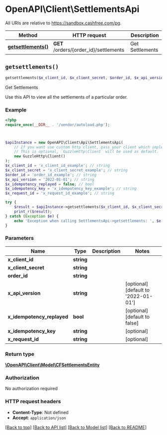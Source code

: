 # OpenAPI\Client\SettlementsApi

All URIs are relative to https://sandbox.cashfree.com/pg.

Method | HTTP request | Description
------------- | ------------- | -------------
[**getsettlements()**](SettlementsApi.md#getsettlements) | **GET** /orders/{order_id}/settlements | Get Settlements


## `getsettlements()`

```php
getsettlements($x_client_id, $x_client_secret, $order_id, $x_api_version, $x_idempotency_replayed, $x_idempotency_key, $x_request_id): \OpenAPI\Client\Model\CFSettlementsEntity
```

Get Settlements

Use this API to view all the settlements of a particular order.

### Example

```php
<?php
require_once(__DIR__ . '/vendor/autoload.php');



$apiInstance = new OpenAPI\Client\Api\SettlementsApi(
    // If you want use custom http client, pass your client which implements `GuzzleHttp\ClientInterface`.
    // This is optional, `GuzzleHttp\Client` will be used as default.
    new GuzzleHttp\Client()
);
$x_client_id = 'x_client_id_example'; // string
$x_client_secret = 'x_client_secret_example'; // string
$order_id = 'order_id_example'; // string
$x_api_version = '2022-01-01'; // string
$x_idempotency_replayed = false; // bool
$x_idempotency_key = 'x_idempotency_key_example'; // string
$x_request_id = 'x_request_id_example'; // string

try {
    $result = $apiInstance->getsettlements($x_client_id, $x_client_secret, $order_id, $x_api_version, $x_idempotency_replayed, $x_idempotency_key, $x_request_id);
    print_r($result);
} catch (Exception $e) {
    echo 'Exception when calling SettlementsApi->getsettlements: ', $e->getMessage(), PHP_EOL;
}
```

### Parameters

Name | Type | Description  | Notes
------------- | ------------- | ------------- | -------------
 **x_client_id** | **string**|  |
 **x_client_secret** | **string**|  |
 **order_id** | **string**|  |
 **x_api_version** | **string**|  | [optional] [default to &#39;2022-01-01&#39;]
 **x_idempotency_replayed** | **bool**|  | [optional] [default to false]
 **x_idempotency_key** | **string**|  | [optional]
 **x_request_id** | **string**|  | [optional]

### Return type

[**\OpenAPI\Client\Model\CFSettlementsEntity**](../Model/CFSettlementsEntity.md)

### Authorization

No authorization required

### HTTP request headers

- **Content-Type**: Not defined
- **Accept**: `application/json`

[[Back to top]](#) [[Back to API list]](../../README.md#endpoints)
[[Back to Model list]](../../README.md#models)
[[Back to README]](../../README.md)
